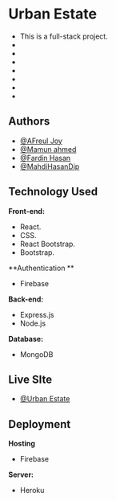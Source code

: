 
# Urban Estate


- This is a full-stack project.
- 
- 
- 
- 
- 
- 
- 


## Authors

- [@AFreul Joy](https://github.com/afreul-joy)
- [@Mamun ahmed](https://github.com/webdmamun)
- [@Fardin Hasan](https://github.com/fardin-hasan)
- [@MahdiHasanDip](https://www.github.com/MahdiHasanDip)



  
## Technology Used

**Front-end:** 
- React.
- CSS.
- React Bootstrap.
- Bootstrap.

**Authentication ** 
- Firebase

**Back-end:** 

- Express.js
- Node.js

**Database:** 
- MongoDB






  
## Live SIte

- [@Urban Estate]()

  
## Deployment

**Hosting**
- Firebase

**Server:**
- Heroku 

  


  
